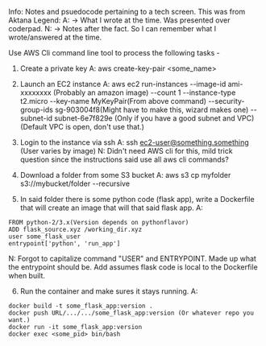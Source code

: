 
Info: Notes and psuedocode pertaining to a tech screen. This was from Aktana
Legend:
A: -> What I wrote at the time. Was presented over coderpad.
N: -> Notes after the fact. So I can remember what I wrote/answered at the time.

Use AWS Cli command line tool to process the following tasks -
1. Create a private key
A: aws create-key-pair <some_name>

2. Launch an EC2 instance
A: aws ec2 run-instances --image-id ami-xxxxxxxx (Probably an amazon image) --count 1 --instance-type t2.micro --key-name MyKeyPair(From above command) --security-group-ids sg-903004f8(Might have to make this, wizard makes one) --subnet-id subnet-6e7f829e (Only if you have a good subnet and VPC)
(Default VPC is open, don't use that.)

3. Login to the instance via ssh
A: ssh ec2-user@something.something (User varies by image)
N: Didn't need AWS cli for this, mild trick question since the instructions said use all aws cli commands?

4. Download a folder from some S3 bucket
A: aws s3 cp myfolder s3://mybucket/folder --recursive

5. In said folder there is some python code (flask app), write a Dockerfile that will create an image that will that said flask app.
A:
```
FROM python-2/3.x(Version depends on pythonflavor)
ADD flask_source.xyz /working_dir.xyz
user some_flask_user
entrypoint['python', 'run_app']
```
N: Forgot to capitalize command "USER" and ENTRYPOINT. Made up what the entrypoint should be. Add assumes flask code is local to the Dockerfile when built.

6. Run the container and make sures it stays running.
A:
```
docker build -t some_flask_app:version .
docker push URL/.../.../some_flask_app:version (Or whatever repo you want.)
docker run -it some_flask_app:version
docker exec <some_pid> bin/bash
```
